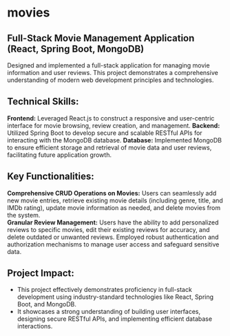 # movies

## Full-Stack Movie Management Application (React, Spring Boot, MongoDB)
Designed and implemented a full-stack application for managing movie information and user reviews. This project demonstrates a comprehensive understanding of modern web development principles and technologies.

## Technical Skills:

**Frontend:** Leveraged React.js to construct a responsive and user-centric interface for movie browsing, review creation, and management.
**Backend:** Utilized Spring Boot to develop secure and scalable RESTful APIs for interacting with the MongoDB database.
**Database:** Implemented MongoDB to ensure efficient storage and retrieval of movie data and user reviews, facilitating future application growth.

## Key Functionalities:

**Comprehensive CRUD Operations on Movies:** Users can seamlessly add new movie entries, retrieve existing movie details (including genre, title, and IMDb rating), update movie information as needed, and delete movies from the system. \
**Granular Review Management:** Users have the ability to add personalized reviews to specific movies, edit their existing reviews for accuracy, and delete outdated or unwanted reviews.
Employed robust authentication and authorization mechanisms to manage user access and safeguard sensitive data.

## Project Impact:

* This project effectively demonstrates proficiency in full-stack development using industry-standard technologies like React, Spring Boot, and MongoDB.
* It showcases a strong understanding of building user interfaces, designing secure RESTful APIs, and implementing efficient database interactions.
